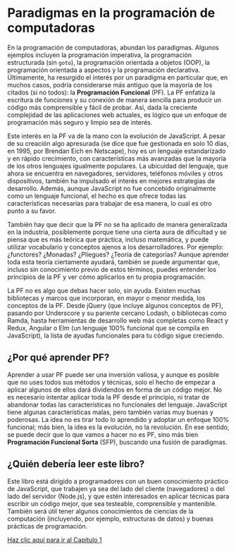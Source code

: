 # Paradigmas en la programación de computadoras

En la programación de computadoras, abundan los paradigmas. Algunos ejemplos incluyen la programación imperativa, la programación estructurada (sin `goto`), la programación orientada a objetos (OOP), la programación orientada a aspectos y la programación declarativa. Últimamente, ha resurgido el interés por un paradigma en particular que, en muchos casos, podría considerarse más antiguo que la mayoría de los citados (si no todos): la **Programación Funcional** (PF). La PF enfatiza la escritura de funciones y su conexión de manera sencilla para producir un código más comprensible y fácil de probar. Así, dada la creciente complejidad de las aplicaciones web actuales, es lógico que un enfoque de programación más seguro y limpio sea de interés.

Este interés en la PF va de la mano con la evolución de JavaScript. A pesar de su creación algo apresurada (se dice que fue gestionada en solo 10 días, en 1995, por Brendan Eich en Netscape), hoy es un lenguaje estandarizado y en rápido crecimiento, con características más avanzadas que la mayoría de los otros lenguajes igualmente populares. La ubicuidad del lenguaje, que ahora se encuentra en navegadores, servidores, teléfonos móviles y otros dispositivos, también ha impulsado el interés en mejores estrategias de desarrollo. Además, aunque JavaScript no fue concebido originalmente como un lenguaje funcional, el hecho es que ofrece todas las características necesarias para trabajar de esa manera, lo cual es otro punto a su favor.

También hay que decir que la PF no se ha aplicado de manera generalizada en la industria, posiblemente porque tiene una cierta aura de dificultad y se piensa que es más teórica que práctica, incluso matemática, y puede utilizar vocabulario y conceptos ajenos a los desarrolladores. Por ejemplo: ¿functores? ¿Monadas? ¿Pliegues? ¿Teoría de categorías? Aunque aprender toda esta teoría ciertamente ayudará, también se puede argumentar que, incluso sin conocimiento previo de estos términos, puedes entender los principios de la PF y ver cómo aplicarlos en tu propia programación.

La PF no es algo que debas hacer solo, sin ayuda. Existen muchas bibliotecas y marcos que incorporan, en mayor o menor medida, los conceptos de la PF. Desde jQuery (que incluye algunos conceptos de PF), pasando por Underscore y su pariente cercano Lodash, o bibliotecas como Ramda, hasta herramientas de desarrollo web más completas como React y Redux, Angular o Elm (un lenguaje 100% funcional que se compila en JavaScript), la lista de ayudas funcionales para tu código sigue creciendo.

## ¿Por qué aprender PF?

Aprender a usar PF puede ser una inversión valiosa, y aunque es posible que no uses todos sus métodos y técnicas, solo el hecho de empezar a aplicar algunos de ellos dará dividendos en forma de un código mejor. No es necesario intentar aplicar toda la PF desde el principio, ni tratar de abandonar todas las características no funcionales del lenguaje. JavaScript tiene algunas características malas, pero también varias muy buenas y poderosas. La idea no es tirar todo lo aprendido y adoptar un enfoque 100% funcional; más bien, la idea es la evolución, no la revolución. En ese sentido, se puede decir que lo que vamos a hacer no es PF, sino más bien **Programación Funcional Sorta** (SFP), buscando una fusión de paradigmas.

## ¿Quién debería leer este libro?

Este libro está dirigido a programadores con un buen conocimiento práctico de JavaScript, que trabajen ya sea del lado del cliente (navegadores) o del lado del servidor (Node.js), y que estén interesados en aplicar técnicas para escribir un código mejor, que sea testeable, comprensible y mantenible. También será útil tener algunos conocimientos de ciencias de la computación (incluyendo, por ejemplo, estructuras de datos) y buenas prácticas de programación.



[Haz clic aquí para ir al Capítulo 1](capitulo_1.md)